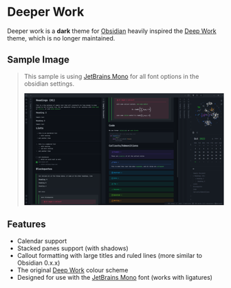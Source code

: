 # Deeper Work

Deeper work is a **dark** theme for [Obsidian](https://obsidian.md) heavily inspired the [Deep Work](https://github.com/nikbrunner/obsidian-deep-work-theme) theme, which is no longer maintained.

## Sample Image

> This sample is using [JetBrains Mono](https://www.jetbrains.com/lp/mono/) for all font options in the obsidian settings.
>  
>![an image of the theme, containing stacked panes, admonitions, math, and sidebar views](deeper-work.png)

## Features

- Calendar support
- Stacked panes support (with shadows)
- Callout formatting with large titles and ruled lines (more similar to Obsidian 0.x.x)
- The original [Deep Work](https://github.com/nikbrunner/obsidian-deep-work-theme) colour scheme
- Designed for use with the [JetBrains Mono](https://www.jetbrains.com/lp/mono/) font (works with ligatures)
